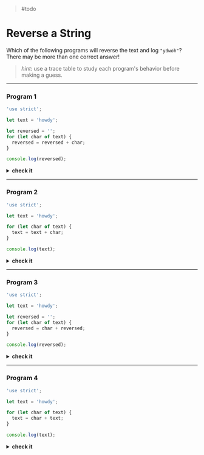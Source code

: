 > #todo

# Reverse a String

Which of the following programs will reverse the text and log `"ydwoh"`? There may be more than one correct answer!

> _hint_: use a trace table to study each program's behavior before making a guess.

---

### Program 1

```js
'use strict';

let text = 'howdy';

let reversed = '';
for (let char of text) {
  reversed = reversed + char;
}

console.log(reversed);
```

<details>
<summary><strong>check it</strong></summary>
<br>

✖ Nope.

With each iteration of the loop the program will add the next letter from `"howdy"` to the end of `reversed`. Because `reversed` starts out as an empty, by the end of the program it will just be `"howdy"`.

The final log will be:

- `"howdy"`

</details>

---

### Program 2

```js
'use strict';

let text = 'howdy';

for (let char of text) {
  text = text + char;
}

console.log(text);
```

<details>
<summary><strong>check it</strong></summary>
<br>

✖ Nope.

With each iteration of the loop the program will add the next letter from `"howdy"` to the end of `text`. Because `text` starts out as `"howdy"`, by the end of the program it will be `"howdyhowdy"`.

The final log will be:

- `"howdyhowdy"`

</details>

---

### Program 3

```js
'use strict';

let text = 'howdy';

let reversed = '';
for (let char of text) {
  reversed = char + reversed;
}

console.log(reversed);
```

<details>
<summary><strong>check it</strong></summary>
<br>

✔ Correct!

With each iteration of the loop the program will add the next letter from `"howdy"` to the _beginning_ of `reversed`. Because `reversed` starts out as an empty string, by the end of the program it will be `"ydwoh"`.

The final log will be:

- `"ydwoh"`

</details>

---

### Program 4

```js
'use strict';

let text = 'howdy';

for (let char of text) {
  text = char + text;
}

console.log(text);
```

<details>
<summary><strong>check it</strong></summary>
<br>

✖ Nope.

With each iteration of the loop the program will add the next letter from `"howdy"` to the _beginning_ of `text`. Because `text` starts out as `"howdy"`, by the end of the program it will be `"ydwohhowdy"`.

The final log will be:

- `"ydwohhowdy"`

</details>
